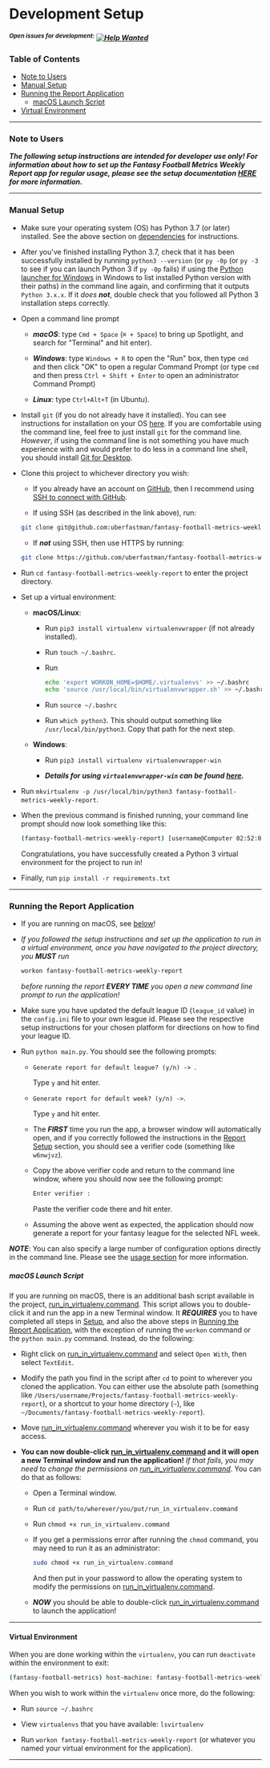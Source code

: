# Development Setup

##### <sup>Open issues for development:</sup> [![Help Wanted](https://img.shields.io/github/labels/uberfastman/fantasy-football-metrics-weekly-report/help%20wanted)](https://github.com/uberfastman/fantasy-football-metrics-weekly-report/labels/help%20wanted)

### Table of Contents
* [Note to Users](#note-to-users)
* [Manual Setup](#manual-setup)
* [Running the Report Application](#running-the-report-application)
    * [macOS Launch Script](#macos-launch-script)
* [Virtual Environment](#virtual-environment)

---

<a name="note-to-users"></a>
### Note to Users
***The following setup instructions are intended for developer use only! For information about how to set up the Fantasy Football Metrics Weekly Report app for regular usage, please see the setup documentation [HERE](../../README.md#setup) for more information.***

--- 
 
<a name="manual-setup"></a>
### Manual Setup

* Make sure your operating system (OS) has Python 3.7 (or later) installed. See the above section on [dependencies](../../README.md#dependencies) for instructions.

* After you've finished installing Python 3.7, check that it has been successfully installed by running `python3 --version` (or `py -0p` (or `py -3` to see if you can launch Python 3 if `py -0p` fails) if using the [Python launcher for Windows](https://docs.python.org/3/using/windows.html#python-launcher-for-windows) in Windows to list installed Python version with their paths) in the command line again, and confirming that it outputs `Python 3.x.x`. If it *does **not***, double check that you followed all Python 3 installation steps correctly.

* Open a command line prompt

    * ***macOS***: type `Cmd + Space` (`⌘ + Space`) to bring up Spotlight, and search for "Terminal" and hit enter).
    
    * ***Windows***: type `Windows + R` to open the "Run" box, then type `cmd` and then click "OK" to open a regular Command Prompt (or type `cmd` and then press `Ctrl + Shift + Enter` to open an administrator Command Prompt)
    
    * ***Linux***: type `Ctrl+Alt+T` (in Ubuntu).
    
* Install `git` (if you do not already have it installed). You can see instructions for installation on your OS [here](https://git-scm.com/book/en/v2/Getting-Started-Installing-Git). If you are comfortable using the command line, feel free to just install `git` for the command line. *However*, if using the command line is not something you have much experience with and would prefer to do less in a command line shell, you should install [Git for Desktop](https://desktop.github.com).

* Clone this project to whichever directory you wish:

    * If you already have an account on [GitHub](https://github.com), then I recommend using [SSH to connect with GitHub](https://help.github.com/en/articles/connecting-to-github-with-ssh).
    
    * If using SSH (as described in the link above), run:
    
    ```bash
    git clone git@github.com:uberfastman/fantasy-football-metrics-weekly-report.git
    ```
  
    * If ***not*** using SSH, then use HTTPS by running:
    
    ```bash
    git clone https://github.com/uberfastman/fantasy-football-metrics-weekly-report.git
    ```
  
* Run `cd fantasy-football-metrics-weekly-report` to enter the project directory.

* Set up a virtual environment:

    * **macOS/Linux**:

        * Run `pip3 install virtualenv virtualenvwrapper` (if not already installed).

        * Run `touch ~/.bashrc`.

        * Run 
            ```bash
            echo 'export WORKON_HOME=$HOME/.virtualenvs' >> ~/.bashrc
            echo 'source /usr/local/bin/virtualenvwrapper.sh' >> ~/.bashrc
            ```
  
        * Run `source ~/.bashrc`

        * Run `which python3`. This should output something like `/usr/local/bin/python3`. Copy that path for the next step.
        
    * **Windows**:
   
        * Run `pip3 install virtualenv virtualenvwrapper-win`
            
        * ***Details for using `virtualenvwrapper-win` can be found [here](https://pypi.org/project/virtualenvwrapper-win/).***

    
* Run `mkvirtualenv -p /usr/local/bin/python3 fantasy-football-metrics-weekly-report`.

* When the previous command is finished running, your command line prompt should now look something like this:

    ```bash
    (fantasy-football-metrics-weekly-report) [username@Computer 02:52:01 PM] ~/fantasy-football-metrics-weekly-report $
    ```
        
    Congratulations, you have successfully created a Python 3 virtual environment for the project to run in!
            
        
* Finally, run `pip install -r requirements.txt`

---

<a name="running-the-report-application"></a>
### Running the Report Application

* If you are running on macOS, see [below](#macos-launch-script)!

* *If you followed the setup instructions and set up the application to run in a virtual environment, once you have navigated to the project directory, you **MUST** run*

    ```bash
    workon fantasy-football-metrics-weekly-report
    ```
  
  *before running the report **EVERY TIME** you open a new command line prompt to run the application!*

* Make sure you have updated the default league ID (`league_id` value) in the `config.ini` file to your own league id. Please see the respective setup instructions for your chosen platform for directions on how to find your league ID.

* Run `python main.py`. You should see the following prompts: 

    * `Generate report for default league? (y/n) -> `. 
    
        Type `y` and hit enter. 
        
    * `Generate report for default week? (y/n) ->`. 
        
        Type `y` and hit enter.
        
    * The ***FIRST*** time you run the app, a browser window will automatically open, and if you correctly followed the instructions in the [Report Setup](../../README.md#setup) section, you should see a verifier code (something like `w6nwjvz`).
    
    * Copy the above verifier code and return to the command line window, where you should now see the following prompt:
    
      ```bash
      Enter verifier :
      ```
      
      Paste the verifier code there and hit enter.
      
    * Assuming the above went as expected, the application should now generate a report for your fantasy league for the selected NFL week.
    
***NOTE***: You can also specify a large number of configuration options directly in the command line. Please see the [usage section](../../README.md#usage) for more information.

<a name="macos-launch-script"></a>
##### macOS Launch Script
If you are running on macOS, there is an additional bash script available in the project, [run_in_virtualenv.command](../run_in_virtualenv.command). This script allows you to double-click it and run the app in a new Terminal window. It ***REQUIRES*** you to have completed all steps in [Setup](../../README.md#setup), and also the above steps in [Running the Report Application](#running-the-report-application), with the exception of running the `workon` command or the `python main.py` command. Instead, do the following:

* Right click on [run_in_virtualenv.command](../run_in_virtualenv.command) and select `Open With`, then select `TextEdit`.

* Modify the path you find in the script after `cd` to point to wherever you cloned the application. You can either use the absolute path (something like `/Users/username/Projects/fantasy-football-metrics-weekly-report`), or a shortcut to your home directory (`~`), like `~/Documents/fantasy-football-metrics-weekly-report`).

* Move [run_in_virtualenv.command](../run_in_virtualenv.command) wherever you wish it to be for easy access.

* **You can now double-click [run_in_virtualenv.command](../run_in_virtualenv.command) and it will open a new Terminal window and run the application!** *If that fails, you may need to change the permissions on [run_in_virtualenv.command](../run_in_virtualenv.command)*. You can do that as follows:
    
    * Open a Terminal window.
    
    * Run `cd path/to/wherever/you/put/run_in_virtualenv.command`
    
    * Run `chmod +x run_in_virtualenv.command`
    
    * If you get a permissions error after running the `chmod` command, you may need to run it as an administrator:
    
        ```bash
        sudo chmod +x run_in_virtualenv.command
        ```
     
        And then put in your password to allow the operating system to modify the permissions on [run_in_virtualenv.command](../run_in_virtualenv.command).
        
    * ***NOW*** you should be able to double-click [run_in_virtualenv.command](../run_in_virtualenv.command) to launch the application!

---

<a name="virtual-environment"></a>
#### Virtual Environment

When you are done working within the `virtualenv`, you can run `deactivate` within the environment to exit:

```bash
(fantasy-football-metrics) host-machine: fantasy-football-metrics-weekly-report $ deactivate
```

When you wish to work within the `virtualenv` once more, do the following:
 
 * Run `source ~/.bashrc`
 
 * View `virtualenvs` that you have available: `lsvirtualenv`
 
 * Run `workon fantasy-football-metrics-weekly-report` (or whatever you named your virtual environment for the application).

---
